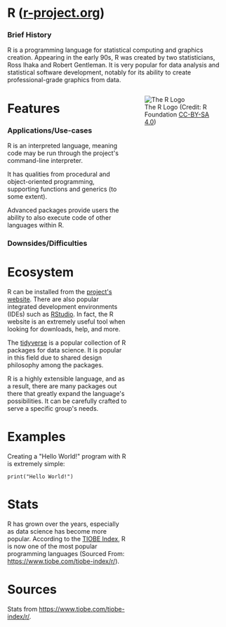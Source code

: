 # R ([r-project.org](https://www.r-project.org/))

### Brief History
R is a programming language for statistical computing and graphics creation. Appearing in the early 90s, R was created by two statisticians, Ross Ihaka and Robert Gentleman. It is very popular for data analysis and statistical software development, notably for its ability to create professional-grade graphics from data.

<figure style="float: right; width:30%; height:50%; object-fit:contain;">
<img src="https://www.r-project.org/logo/Rlogo.svg" alt="The R Logo">
<figcaption>The R Logo (Credit: R Foundation <a href="https://creativecommons.org/licenses/by-sa/4.0/">CC-BY-SA 4.0</a>)</figcaption>
</figure>

# Features
### Applications/Use-cases
R is an interpreted language, meaning code may be run through the project's command-line interpreter.

It has qualities from procedural and object-oriented programming, supporting functions and generics (to some extent).

Advanced packages provide users the ability to also execute code of other languages within R.

### Downsides/Difficulties

# Ecosystem
R can be installed from the [project's website](https://www.r-project.org/). There are also popular integrated development environments (IDEs) such as [RStudio](https://www.rstudio.com/categories/rstudio-ide/). In fact, the R website is an extremely useful tool when looking for downloads, help, and more.

The [tidyverse](https://www.tidyverse.org/) is a popular collection of R packages for data science. It is popular in this field due to shared design philosophy among the packages.

R is a highly extensible language, and as a result, there are many packages out there that greatly expand the language's possibilities.
It can be carefully crafted to serve a specific group's needs.

# Examples
Creating a "Hello World!" program with R is extremely simple:
```
print("Hello World!")
```

# Stats
R has grown over the years, especially as data science has become more popular. According to the [TIOBE Index](https://www.tiobe.com/tiobe-index), R is now one of the most popular programming languages (Sourced From: https://www.tiobe.com/tiobe-index/r/).

# Sources
Stats from https://www.tiobe.com/tiobe-index/r/.
